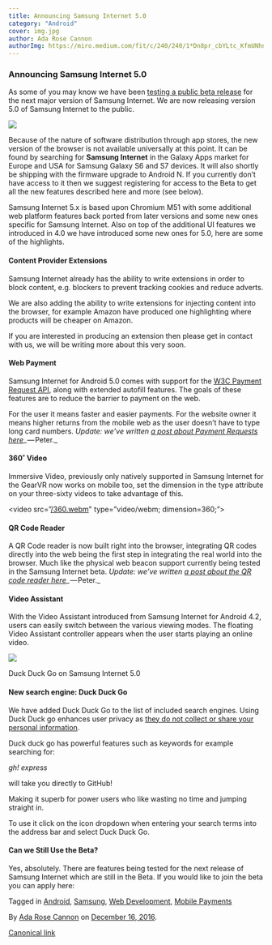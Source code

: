 ```yaml
---
title: Announcing Samsung Internet 5.0
category: "Android"
cover: img.jpg
author: Ada Rose Cannon
authorImg: https://miro.medium.com/fit/c/240/240/1*Dn8pr_cbYLtc_KfmUNhnBA.png
---
```


### Announcing Samsung Internet 5.0

As some of you may know we have been [testing a public beta release](https://medium.com/samsung-internet-dev/beta-d0f988fb77fb#.cekjtk487) for the next major version of Samsung Internet. We are now releasing version 5.0 of Samsung Internet to the public.

![](https://cdn-images-1.medium.com/max/800/0*BfSvnY4KV-sWbTG6.png)

Because of the nature of software distribution through app stores, the new version of the browser is not available universally at this point. It can be found by searching for **Samsung Internet** in the Galaxy Apps market for Europe and USA for Samsung Galaxy S6 and S7 devices. It will also shortly be shipping with the firmware upgrade to Android N. If you currently don’t have access to it then we suggest registering for access to the Beta to get all the new features described here and more (see below).

Samsung Internet 5.x is based upon Chromium M51 with some additional web platform features back ported from later versions and some new ones specific for Samsung Internet. Also on top of the additional UI features we introduced in 4.0 we have introduced some new ones for 5.0, here are some of the highlights.

#### Content Provider Extensions

Samsung Internet already has the ability to write extensions in order to block content, e.g. blockers to prevent tracking cookies and reduce adverts.

We are also adding the ability to write extensions for injecting content into the browser, for example Amazon have produced one highlighting where products will be cheaper on Amazon.

If you are interested in producing an extension then please get in contact with us, we will be writing more about this very soon.

#### **Web Payment**

Samsung Internet for Android 5.0 comes with support for the [W3C Payment Request API](https://developer.mozilla.org/en-US/docs/Web/API/PaymentRequest), along with extended autofill features. The goals of these features are to reduce the barrier to payment on the web.

For the user it means faster and easier payments. For the website owner it means higher returns from the mobile web as the user doesn’t have to type long card numbers. _Update: we’ve written_ [_a post about Payment Requests here_](https://medium.com/samsung-internet-dev/how-to-take-payments-on-the-web-with-the-payment-request-api-a523f6fc7c1f)_ — Peter._

#### **360˚ Video**

Immersive Video, previously only natively supported in Samsung Internet for the GearVR now works on mobile too, set the dimension in the type attribute on your three-sixty videos to take advantage of this.

<video src=”[/360.webm](https://ada-pull-zone-egnalefgk5.netdna-ssl.com/mt2.webm)" type=”video/webm; dimension=360;”></video>

#### QR Code Reader

A QR Code reader is now built right into the browser, integrating QR codes directly into the web being the first step in integrating the real world into the browser. Much like the physical web beacon support currently being tested in the Samsung Internet beta. _Update: we’ve written_ [_a post about the QR code reader here_](https://medium.com/samsung-internet-dev/samsung-internets-qr-code-scanner-what-s-the-deal-20becb76f057)_ — Peter._

#### Video Assistant

With the Video Assistant introduced from Samsung Internet for Android 4.2, users can easily switch between the various viewing modes. The floating Video Assistant controller appears when the user starts playing an online video.

![](https://cdn-images-1.medium.com/max/600/1*kBkztabvmsME_x4U-hlftg.png)

Duck Duck Go on Samsung Internet 5.0

#### New search engine: Duck Duck Go

We have added Duck Duck Go to the list of included search engines. Using Duck Duck go enhances user privacy as [they do not collect or share your personal information](https://duckduckgo.com/privacy).

Duck duck go has powerful features such as keywords for example searching for:

_gh! express_

will take you directly to GitHub!

Making it superb for power users who like wasting no time and jumping straight in.

To use it click on the icon dropdown when entering your search terms into the address bar and select Duck Duck Go.

#### Can we Still Use the Beta?

Yes, absolutely. There are features being tested for the next release of Samsung Internet which are still in the Beta. If you would like to join the beta you can apply here:

Tagged in [Android](https://medium.com/tag/android), [Samsung](https://medium.com/tag/samsung), [Web Development](https://medium.com/tag/web-development), [Mobile Payments](https://medium.com/tag/mobile-payments)

By [Ada Rose Cannon](https://medium.com/@Lady_Ada_King) on [December 16, 2016](https://medium.com/p/1ac2bfc14b78).

[Canonical link](https://medium.com/@Lady_Ada_King/announcing-samsung-internet-5-0-1ac2bfc14b78)
